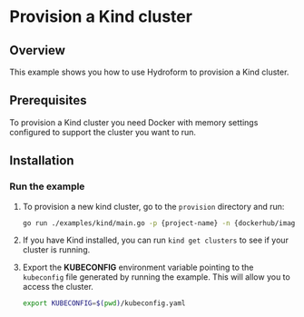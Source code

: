 # Provision a Kind cluster

## Overview

This example shows you how to use Hydroform to provision a Kind cluster.
## Prerequisites
To provision a Kind cluster you need Docker with memory settings configured to support the cluster you want to run.
## Installation

### Run the example

1. To provision a new kind cluster, go to the `provision` directory and run:

    ```bash
    go run ./examples/kind/main.go -p {project-name} -n {dockerhub/image:tag} --persist
    ```

2. If you have Kind installed, you can run `kind get clusters` to see if your cluster is running.

3. Export the **KUBECONFIG** environment variable pointing to the `kubeconfig` file generated by running the example. This will allow you to access the cluster.

    ```bash
    export KUBECONFIG=$(pwd)/kubeconfig.yaml
    ```
